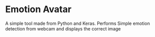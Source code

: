 # Emotion Avatar
 A simple tool made from Python and Keras. Performs Simple emotion detection from webcam and displays the correct image
